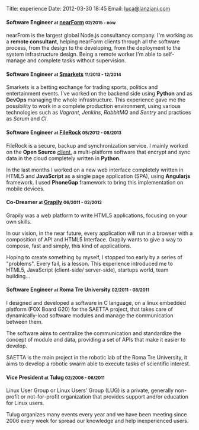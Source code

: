 Title: experience
Date: 2012-03-30 18:45
Email: luca@lanziani.com

<section>
  <h4 class="bs-title">
    <span>Software Engineer <small>at</small> <a href="http://www.nearform.com" >nearForm</a> <span class="pull-right"><small style="white-space:nowrap;">02/2015 - now</small></span></span>
  </h4>
  <div class="bs-callout">
    <p>nearFrom is the largest global Node.js consultancy company. I'm working as a <strong>remote consultant</strong>, helping nearForm clients through all the software process, from the design to the developing, from the deployment to the system infrastructure design. Being a remote worker I'm able to self-manage and complete tasks without supervision.</p>
  </div>
</section>

<section>
  <h4 class="bs-title">
    <span>Software Engineer <small>at</small> <a href="https://www.smarkets.com" >Smarkets</a> <span class="pull-right"><small style="white-space:nowrap;">11/2013 - 12/2014</small></span></span>
  </h4>
  <div class="bs-callout">
    <p>Smarkets is a betting exchange for trading sports, politics and entertainment events. I've worked on the backend side using <strong>Python</strong> and as <strong>DevOps</strong> managing the whole infrastructure. This experience gave me the possibility to work in a complete production environment, using various technologies such as <em>Vagrant</em>, <em>Jenkins</em>, <em>RabbitMQ</em> and <em>Sentry</em> and practices as <em>Scrum</em> and <em>CI</em>.</p>
  </div>
</section>

<section>
  <h4 class="bs-title">
    <span>Software Engineer <small>at</small> <a href="https://github.com/filerock" >FileRock</a> <span class="pull-right"><small style="white-space:nowrap;">05/2012 - 08/2013</small></span></span>
  </h4>
  <div class="bs-callout">
    <p>FileRock is a secure, backup and synchronization service. I mainly worked on the <strong>Open Source</strong> <a href="https://github.com/Nss/FileRock-Client" title="FileRock-Client">client</a>, a multi-platform software that encrypt and sync data in the cloud completely written in <strong>Python</strong>.</p>

<p>In the last months I worked on a new web interface completely written in HTML5 and <strong>JavaScript</strong> as a single page application (SPA), using <strong>Angularjs</strong> framework. I used <strong>PhoneGap</strong> framework to bring this implementation on mobile devices.</p>
  </div>
</section>

<section>
  <h4 class="bs-title">
    <span>Co-Dreamer <small>at</small> <a href="https://github.com/grapily" >Grapily</a> <span class="pull-right"><small style="white-space:nowrap;">06/2011 - 02/2012</small></span></span>
  </h4>
  <div class="bs-callout">
    <p>Grapily was a web platform to write HTML5 applications, focusing on your own skills.</p>

<p>In our vision, in the near future, every application will run in a browser with a composition of API and HTML5 Interface. Grapily wants to give a way to compose, fast and simply, this kind of applications.</p>

<p>Hoping to create something by myself, I stopped too early by a series of "problems". Every fail, is a lesson. This experience introduced me to HTML5, JavaScript (client-side/ server-side), startups world, team building...</p>
  </div>
</section>

<section>
  <h4 class="bs-title">
    <span>Software Engineer <small>at</small> Roma Tre University <span class="pull-right"><small style="white-space:nowrap;">02/2011 - 08/2011</small></span></span>
  </h4>
  <div class="bs-callout">
    <p>I designed and developed a software in C language, on a linux embedded platform (FOX Board G20) for the SAETTA project, that takes care of dynamically-load software modules and manage the communication between them.</p>

<p>The software aims to centralize the communication and standardize the concept of module and data, providing a set of APIs that make it easier to develop.</p>

<p>SAETTA is the main project in the robotic lab of the Roma Tre University, it aims to develop a robotic swarm able to execute tasks of scientific interest.</p>
  </div>
</section>

<section>
  <h4 class="bs-title">
    <span>Vice President <small>at</small> Tulug <span class="pull-right"><small style="white-space:nowrap;">02/2006 - 06/2011</small></span></span>
  </h4>
  <div class="bs-callout">
    <p>Linux User Group or Linux Users' Group (LUG) is a private, generally non-profit or not-for-profit organization that provides support and/or education for Linux users.</p>

<p>Tulug organizes many events every year and we have been meeting since 2006 every week for spread our knowledge and help inexperienced users.</p>
  </div>
</section>
